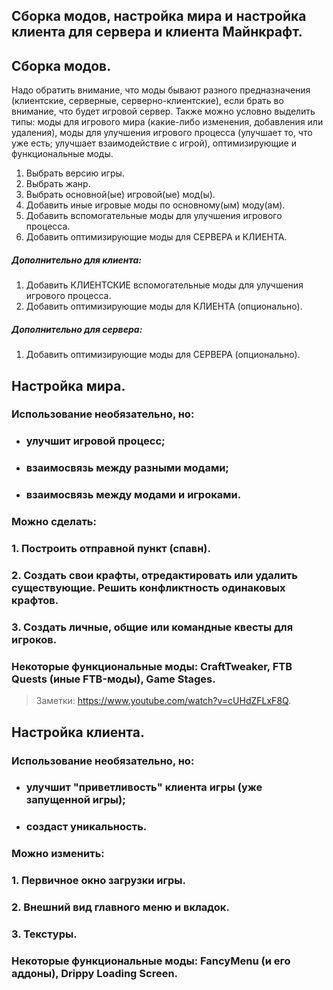 ## Сборка модов, настройка мира и настройка клиента для сервера и клиента Майнкрафт.

## Сборка модов.

Надо обратить внимание, что моды бывают разного предназначения (клиентские, серверные, серверно-клиентские), если брать во внимание, что будет игровой сервер. Также можно условно выделить типы: моды для игрового мира (какие-либо изменения, добавления или удаления), моды для улучшения игрового процесса (улучшает то, что уже есть; улучшает взаимодействие с игрой), оптимизирующие и функциональные моды. 

1. Выбрать версию игры.
2. Выбрать жанр.
3. Выбрать основной(ые) игровой(ые) мод(ы).
4. Добавить иные игровые моды по основному(ым) моду(ам).
5. Добавить вспомогательные моды для улучшения игрового процесса.
6. Добавить оптимизирующие моды для СЕРВЕРА и КЛИЕНТА.

##### Дополнительно для клиента:
1. Добавить КЛИЕНТСКИЕ вспомогательные моды для улучшения игрового процесса.
2. Добавить оптимизирующие моды для КЛИЕНТА (опционально).
##### Дополнительно для сервера:
1. Добавить оптимизирующие моды для СЕРВЕРА (опционально).



## Настройка мира.

### Использование необязательно, но:
- ### улучшит игровой процесс;
- ### взаимосвязь между разными модами; 
- ### взаимосвязь между модами и игроками.

### Можно сделать:
### 1. Построить отправной пункт (спавн).
### 2. Создать свои крафты, отредактировать или удалить существующие. Решить конфликтность одинаковых крафтов.
### 3. Создать личные, общие или командные квесты для игроков.

### Некоторые функциональные моды: CraftTweaker, FTB Quests (иные FTB-моды), Game Stages.

>Заметки: https://www.youtube.com/watch?v=cUHdZFLxF8Q.



## Настройка клиента.

### Использование необязательно, но:
- ### улучшит "приветливость" клиента игры (уже запущенной игры);
- ### создаст уникальность.

### Можно изменить:
### 1. Первичное окно загрузки игры.
### 2. Внешний вид главного меню и вкладок.
### 3. Текстуры.

### Некоторые функциональные моды: FancyMenu (и его аддоны), Drippy Loading Screen.
